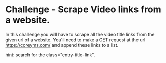 # Challenge - Scrape Video links from a website.
In this challenge you will have to scrape all the video title links from the given url of a website.
You'll need to make a GET request at the url https://coreyms.com/ and append these links to a list.

hint: search for the class="entry-title-link".


